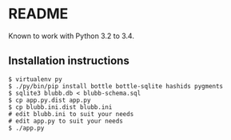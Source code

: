 # README

Known to work with Python 3.2 to 3.4.

## Installation instructions

    $ virtualenv py
    $ ./py/bin/pip install bottle bottle-sqlite hashids pygments
    $ sqlite3 blubb.db < blubb-schema.sql
    $ cp app.py.dist app.py
    $ cp blubb.ini.dist blubb.ini
    # edit blubb.ini to suit your needs
    # edit app.py to suit your needs
    $ ./app.py
